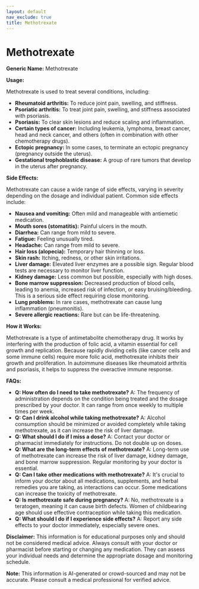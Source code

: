 ```yaml
---
layout: default
nav_exclude: true
title: Methotrexate
---
```


# Methotrexate

**Generic Name:** Methotrexate

**Usage:**

Methotrexate is used to treat several conditions, including:

* **Rheumatoid arthritis:**  To reduce joint pain, swelling, and stiffness.
* **Psoriatic arthritis:** To treat joint pain, swelling, and stiffness associated with psoriasis.
* **Psoriasis:** To clear skin lesions and reduce scaling and inflammation.
* **Certain types of cancer:**  Including leukemia, lymphoma, breast cancer, head and neck cancer, and others (often in combination with other chemotherapy drugs).
* **Ectopic pregnancy:**  In some cases, to terminate an ectopic pregnancy (pregnancy outside the uterus).
* **Gestational trophoblastic disease:** A group of rare tumors that develop in the uterus after pregnancy.


**Side Effects:**

Methotrexate can cause a wide range of side effects, varying in severity depending on the dosage and individual patient.  Common side effects include:

* **Nausea and vomiting:**  Often mild and manageable with antiemetic medication.
* **Mouth sores (stomatitis):** Painful ulcers in the mouth.
* **Diarrhea:**  Can range from mild to severe.
* **Fatigue:**  Feeling unusually tired.
* **Headache:**  Can range from mild to severe.
* **Hair loss (alopecia):**  Temporary hair thinning or loss.
* **Skin rash:**  Itching, redness, or other skin irritations.
* **Liver damage:**  Elevated liver enzymes are a possible sign.  Regular blood tests are necessary to monitor liver function.
* **Kidney damage:**  Less common but possible, especially with high doses.
* **Bone marrow suppression:**  Decreased production of blood cells, leading to anemia, increased risk of infection, or easy bruising/bleeding.  This is a serious side effect requiring close monitoring.
* **Lung problems:**  In rare cases, methotrexate can cause lung inflammation (pneumonitis).
* **Severe allergic reactions:**  Rare but can be life-threatening.


**How it Works:**

Methotrexate is a type of antimetabolite chemotherapy drug.  It works by interfering with the production of folic acid, a vitamin essential for cell growth and replication.  Because rapidly dividing cells (like cancer cells and some immune cells) require more folic acid, methotrexate inhibits their growth and proliferation.  In autoimmune diseases like rheumatoid arthritis and psoriasis, it helps to suppress the overactive immune response.

**FAQs:**

* **Q: How often do I need to take methotrexate?** A: The frequency of administration depends on the condition being treated and the dosage prescribed by your doctor. It can range from once weekly to multiple times per week.
* **Q: Can I drink alcohol while taking methotrexate?** A:  Alcohol consumption should be minimized or avoided completely while taking methotrexate, as it can increase the risk of liver damage.
* **Q: What should I do if I miss a dose?** A:  Contact your doctor or pharmacist immediately for instructions. Do not double up on doses.
* **Q: What are the long-term effects of methotrexate?** A: Long-term use of methotrexate can increase the risk of liver damage, kidney damage, and bone marrow suppression. Regular monitoring by your doctor is essential.
* **Q: Can I take other medications with methotrexate?** A:  It's crucial to inform your doctor about all medications, supplements, and herbal remedies you are taking, as interactions can occur.  Some medications can increase the toxicity of methotrexate.
* **Q: Is methotrexate safe during pregnancy?** A: No, methotrexate is a teratogen, meaning it can cause birth defects.  Women of childbearing age should use effective contraception while taking this medication.
* **Q:  What should I do if I experience side effects?** A: Report any side effects to your doctor immediately, especially severe ones.


**Disclaimer:** This information is for educational purposes only and should not be considered medical advice.  Always consult with your doctor or pharmacist before starting or changing any medication.  They can assess your individual needs and determine the appropriate dosage and monitoring schedule.


**Note:** This information is AI-generated or crowd-sourced and may not be accurate. Please consult a medical professional for verified advice.